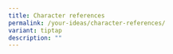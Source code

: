 ```yaml
---
title: Character references
permalink: /your-ideas/character-references/
variant: tiptap
description: ""
---
```

